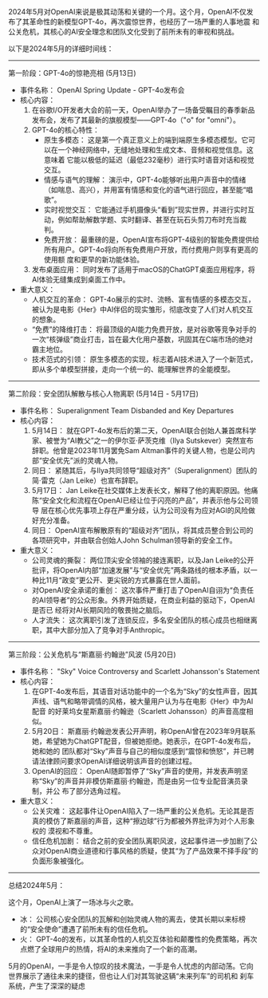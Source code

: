 2024年5月对OpenAI来说是极其动荡和关键的一个月。这个月，OpenAI不仅发布了其革命性的新模型GPT-4o，再次震惊世界，也经历了一场严重的人事地震
和公关危机，其核心的AI安全理念和团队文化受到了前所未有的审视和挑战。

以下是2024年5月的详细时间线：

---

第一阶段：GPT-4o的惊艳亮相 (5月13日)

- 事件名称： OpenAI Spring Update - GPT-4o发布会
- 核心内容：
  1.  在谷歌I/O开发者大会的前一天，OpenAI举办了一场备受瞩目的春季新品发布会，发布了其最新的旗舰模型——GPT-4o（"o" for "omni"）。
  2.  GPT-4o的核心特性：
      - 原生多模态： 这是第一个真正意义上的端到端原生多模态模型。它可以在一个神经网络中，无缝地处理和生成文本、音频和视觉信息。这意味着
        它能以极低的延迟（最低232毫秒）进行实时语音对话和视觉交互。
      - 情感与语气的理解： 演示中，GPT-4o能够听出用户声音中的情绪（如喘息、高兴），并用富有情感和变化的语气进行回应，甚至能“唱歌”。
      - 实时视觉交互： 它能通过手机摄像头“看到”现实世界，并进行实时互动，例如帮助解数学题、实时翻译、甚至在玩石头剪刀布时充当裁判。
      - 免费开放： 最重磅的是，OpenAI宣布将GPT-4级别的智能免费提供给所有用户。GPT-4o将向所有免费用户开放，而付费用户则享有更高的使用额
        度和更早的新功能体验。
  3.  发布桌面应用： 同时发布了适用于macOS的ChatGPT桌面应用程序，将AI体验无缝集成到桌面工作中。
- 重大意义：
  - 人机交互的革命：
    GPT-4o展示的实时、流畅、富有情感的多模态交互，被认为是电影《Her》中AI伴侣的现实雏形，彻底改变了人们对人机交互的想象。
  - “免费”的降维打击：
    将最顶级的AI能力免费开放，是对谷歌等竞争对手的一次“核弹级”商业打击，旨在最大化用户基数，巩固其在C端市场的绝对霸主地位。
  - 技术范式的引领： 原生多模态的实现，标志着AI技术进入了一个新范式，即从多个单模型拼接，走向一个统一的、能理解世界的全能模型。

---

第二阶段：安全团队解散与核心人物离职 (5月14日 - 5月17日)

- 事件名称： Superalignment Team Disbanded and Key Departures
- 核心内容：
  1.  5月14日： 就在GPT-4o发布后的第二天，OpenAI联合创始人兼首席科学家、被誉为“AI教父”之一的伊尔亚·萨茨克维（Ilya
      Sutskever）突然宣布辞职。他曾是2023年11月罢免Sam Altman事件的关键人物，也是公司内部“安全优先”派的灵魂人物。
  2.  同日： 紧随其后，与Ilya共同领导“超级对齐”（Superalignment）团队的简·雷克（Jan Leike）也宣布辞职。
  3.  5月17日： Jan Leike在社交媒体上发表长文，解释了他的离职原因。他痛陈“安全文化和流程在OpenAI已经让位于闪亮的产品”，并表示他与公司领导
      层在核心优先事项上存在严重分歧，认为公司没有为应对AGI的风险做好充分准备。
  4.  同日： OpenAI宣布解散原有的“超级对齐”团队，将其成员整合到公司的各项研究中，并由联合创始人John Schulman领导新的安全工作。
- 重大意义：
  - 公司灵魂的撕裂： 两位顶尖安全领袖的接连离职，以及Jan
    Leike的公开批评，将OpenAI内部“加速发展”与“安全优先”两条路线的根本矛盾，以一种比11月“政变”更公开、更尖锐的方式暴露在世人面前。
  - 对OpenAI安全承诺的重创： 这次事件严重打击了OpenAI自诩为“负责任的AI领导者”的公众形象。外界开始质疑，在商业利益的驱动下，OpenAI是否已
    经将对AI长期风险的敬畏抛之脑后。
  - 人才流失： 这次离职引发了连锁反应，多名安全团队的核心成员也相继离职，其中大部分加入了竞争对手Anthropic。

---

第三阶段：公关危机与“斯嘉丽·约翰逊”风波 (5月20日)

- 事件名称： "Sky" Voice Controversy and Scarlett Johansson's Statement
- 核心内容：
  1.  在GPT-4o发布后，其语音对话功能中的一个名为“Sky”的女性声音，因其声线、语气和略带调情的风格，被大量用户认为与在电影《Her》中为AI配音
      的好莱坞女星斯嘉丽·约翰逊（Scarlett Johansson）的声音高度相似。
  2.  5月20日： 斯嘉丽·约翰逊发表公开声明，称OpenAI曾在2023年9月联系她，希望她为ChatGPT配音，但被她拒绝。她表示，在GPT-4o发布后，她和她的
      团队都对“Sky”声音与自己的相似度感到“震惊和愤怒”，并已聘请法律顾问要求OpenAI详细说明该声音的创建过程。
  3.  OpenAI的回应： OpenAI随即暂停了“Sky”声音的使用，并发表声明坚称“Sky”的声音并非模仿斯嘉丽·约翰逊，而是由另一位专业配音演员录制，并公
      布了部分选角过程。
- 重大意义：
  - 公关灾难： 这起事件让OpenAI陷入了一场严重的公关危机。无论其是否真的模仿了斯嘉丽的声音，这种“擦边球”行为都被外界批评为对个人形象权的
    漠视和不尊重。
  - 信任危机加剧：
    结合之前的安全团队离职风波，这起事件进一步加剧了公众对OpenAI商业道德和行事风格的质疑，使其“为了产品效果不择手段”的负面形象被强化。

---

总结2024年5月：

这个月，OpenAI上演了一场冰与火之歌。

- 冰： 公司核心安全团队的瓦解和创始灵魂人物的离去，使其长期以来标榜的“安全使命”遭遇了前所未有的信任危机。
- 火： GPT-4o的发布，以其革命性的人机交互体验和颠覆性的免费策略，再次点燃了全球用户的热情，将AI的未来推向了一个新的高潮。

5月的OpenAI，一手是令人惊叹的技术魔法，一手是令人忧虑的内部动荡。它向世界展示了通往未来的捷径，但也让人们对其驾驶这辆“未来列车”的司机和
刹车系统，产生了深深的疑虑
